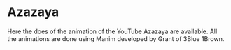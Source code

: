 # Azazaya
Here the does of the animation of the YouTube Azazaya are available. All the animations are done using Manim developed by Grant of 3Blue 1Brown.
